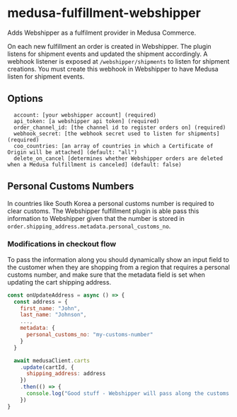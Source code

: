 # medusa-fulfillment-webshipper

Adds Webshipper as a fulfilment provider in Medusa Commerce.

On each new fulfillment an order is created in Webshipper. The plugin listens for shipment events and updated the shipment accordingly.
A webhook listener is exposed at `/webshipper/shipments` to listen for shipment creations. You must create this webhook in Webshipper to have Medusa listen for shipment events.

## Options

```
  account: [your webshipper account] (required)
  api_token: [a webshipper api token] (required)
  order_channel_id: [the channel id to register orders on] (required)
  webhook_secret: [the webhook secret used to listen for shipments] (required)
  coo_countries: [an array of countries in which a Certificate of Origin will be attached] (default: "all")
  delete_on_cancel [determines whether Webshipper orders are deleted when a Medusa fulfillment is canceled] (default: false)
```

## Personal Customs Numbers

In countries like South Korea a personal customs number is required to clear customs. The Webshipper fulfillment plugin is able pass this information to Webshipper given that the number is stored in `order.shipping_address.metadata.personal_customs_no`.

### Modifications in checkout flow

To pass the information along you should dynamically show an input field to the customer when they are shopping from a region that requires a personal customs number, and make sure that the metadata field is set when updating the cart shipping address.

```js
const onUpdateAddress = async () => {
  const address = {
    first_name: "John",
    last_name: "Johnson",
    ...,
    metadata: {
      personal_customs_no: "my-customs-number"
    }
  }

  await medusaClient.carts
    .update(cartId, {
      shipping_address: address
    })
    .then(() => {
      console.log("Good stuff - Webshipper will pass along the customs number")
    })
}
```
